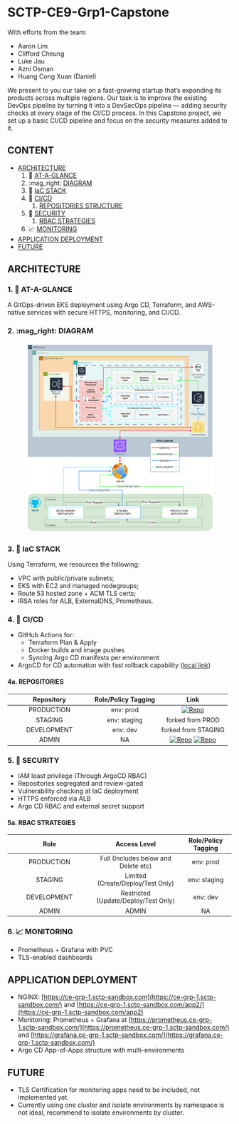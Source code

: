 # SCTP-CE9-Grp1-Capstone

With efforts from the team:

* Aaron Lim
* Clifford Cheung
* Luke Jau
* Azni Osman
* Huang Cong Xuan (Daniel)

We present to you our take on a fast-growing startup that’s expanding its products across multiple regions. Our task is to improve the existing DevOps pipeline by turning it into a DevSecOps pipeline — adding security checks at every stage of the CI/CD process. In this Capstone project, we set up a basic CI/CD pipeline and focus on the security measures added to it.

## CONTENT

* [ARCHITECTURE](https://github.com/Lukej-git/ce-grp-1-docs/tree/main?tab=readme-ov-file#architecture)
  1. :eyes: [AT-A-GLANCE](https://github.com/Lukej-git/ce-grp-1-docs/tree/main?tab=readme-ov-file#1-eyes-at-a-glance)
  2. :mag\_right: [DIAGRAM](https://github.com/Lukej-git/ce-grp-1-docs/tree/main?tab=readme-ov-file#2-mag_right-diagram)
  3. 🔧 [IaC STACK](https://github.com/Lukej-git/ce-grp-1-docs/tree/main?tab=readme-ov-file#3--iac-stack)
  4. 🔁 [CI/CD](https://github.com/Lukej-git/ce-grp-1-docs/tree/main?tab=readme-ov-file#4--cicd)
     1. [REPOSITORIES STRUCTURE](https://github.com/Lukej-git/ce-grp-1-docs/tree/main?tab=readme-ov-file#4a-repositories)
  5. 🔐 [SECURITY](https://github.com/Lukej-git/ce-grp-1-docs/tree/main?tab=readme-ov-file#5a-rbac-strategies)
     1. [RBAC STRATEGIES](https://github.com/Lukej-git/ce-grp-1-docs/tree/main?tab=readme-ov-file#5--security)
  6. 📈 [MONITORING](https://github.com/Lukej-git/ce-grp-1-docs/tree/main?tab=readme-ov-file#6--monitoring)
* [APPLICATION DEPLOYMENT](https://github.com/Lukej-git/ce-grp-1-docs/tree/main?tab=readme-ov-file#application-deployment)
* [FUTURE](https://github.com/Lukej-git/ce-grp-1-docs/tree/main?tab=readme-ov-file#application-deployment)

## ARCHITECTURE <a href="#archi" id="archi"></a>

### 1. :eyes: AT-A-GLANCE

A GitOps-driven EKS deployment using Argo CD, Terraform, and AWS-native services with secure HTTPS, monitoring, and CI/CD.

### 2. :mag\_right: DIAGRAM

<figure><img src=".gitbook/assets/CE9-Grp-1-Archi.png" alt=""><figcaption></figcaption></figure>

### 3. 🔧 IaC STACK

Using Terraform, we resources the following:

* VPC with public/private subnets;
* EKS with EC2 and managed nodegroups;
* Route 53 hosted zone + ACM TLS certs;
* IRSA roles for ALB, ExternalDNS, Prometheus.

### 4. 🔁 **CI/CD**

* GitHub Actions for:
  * Terraform Plan & Apply
  * Docker builds and image pushes
  * Syncing Argo CD manifests per environment
* ArgoCD for CD automation with fast rollback capability ([local link](https://localhost:8080/applications))

#### 4a. REPOSITORIES

<table><thead><tr><th width="174.99993896484375" align="center">Repository</th><th align="center">Role/Policy Tagging</th><th align="center">Link</th></tr></thead><tbody><tr><td align="center">PRODUCTION</td><td align="center">env: prod</td><td align="center"><a href="https://github.com/aalimsee/ce-grp-1-apps"><img src="https://img.shields.io/badge/GitHub-APP%20Repo-00FFFF?logo=github" alt="Repo"></a></td></tr><tr><td align="center">STAGING</td><td align="center">env: staging</td><td align="center">forked from PROD</td></tr><tr><td align="center">DEVELOPMENT</td><td align="center">env: dev</td><td align="center">forked from STAGING</td></tr><tr><td align="center">ADMIN</td><td align="center">NA</td><td align="center"><a href="https://github.com/aalimsee/ce-grp-1-vpc"><img src="https://img.shields.io/badge/GitHub-VPC%20Repo-99FF99?logo=github" alt="Repo"></a> <a href="https://github.com/aalimsee/ce-grp-1-eks"><img src="https://img.shields.io/badge/GitHub-EKS%20Repo-FF8000?logo=github" alt="Repo"></a></td></tr></tbody></table>

### 5. 🔐 **SECURITY**

* IAM least privilege (Through ArgoCD RBAC)
* Repositories segregated and review-gated
* Vulnerability checking at IaC deployment
* HTTPS enforced via ALB
* Argo CD RBAC and external secret support

#### **5a. RBAC STRATEGIES**

<table><thead><tr><th width="175" align="center">Role</th><th align="center">Access Level</th><th align="center">Role/Policy Tagging</th></tr></thead><tbody><tr><td align="center">PRODUCTION</td><td align="center">Full (Includes below and Delete etc)</td><td align="center">env: prod</td></tr><tr><td align="center">STAGING</td><td align="center">Limited (Create/Deploy/Test Only)</td><td align="center">env: staging</td></tr><tr><td align="center">DEVELOPMENT</td><td align="center">Restricted (Update/Deploy/Test Only)</td><td align="center">env: dev</td></tr><tr><td align="center">ADMIN</td><td align="center">ADMIN</td><td align="center">NA</td></tr></tbody></table>

### 6. 📈 **MONITORING**

* Prometheus + Grafana with PVC
* TLS-enabled dashboards

## APPLICATION DEPLOYMENT

* NGINX: [https://ce-grp-1.sctp-sandbox.com](https://ce-grp-1.sctp-sandbox.com/) and [https://ce-grp-1.sctp-sandbox.com/app2/](https://ce-grp-1.sctp-sandbox.com/app2)
* Monitoring: Prometheus + Grafana at [https://prometheus.ce-grp-1.sctp-sandbox.com/](https://prometheus.ce-grp-1.sctp-sandbox.com/) and [https://grafana.ce-grp-1.sctp-sandbox.com/](https://grafana.ce-grp-1.sctp-sandbox.com/)
* Argo CD App-of-Apps structure with multi-environments

## FUTURE

* TLS Certification for monitoring apps need to be included, not implemented yet.
* Currently using one cluster and isolate environments by namespace is not ideal, recommend to isolate environments by cluster.
